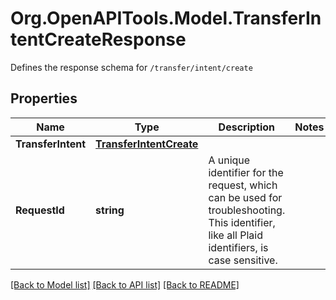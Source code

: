 # Org.OpenAPITools.Model.TransferIntentCreateResponse
Defines the response schema for `/transfer/intent/create`

## Properties

Name | Type | Description | Notes
------------ | ------------- | ------------- | -------------
**TransferIntent** | [**TransferIntentCreate**](TransferIntentCreate.md) |  | 
**RequestId** | **string** | A unique identifier for the request, which can be used for troubleshooting. This identifier, like all Plaid identifiers, is case sensitive. | 

[[Back to Model list]](../README.md#documentation-for-models) [[Back to API list]](../README.md#documentation-for-api-endpoints) [[Back to README]](../README.md)

